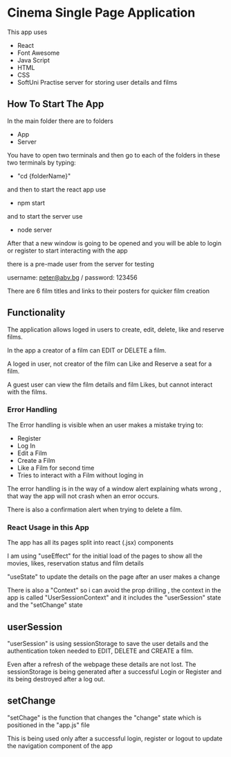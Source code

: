 # Cinema Single Page Application
This app uses

- React
- Font Awesome
- Java Script
- HTML
- CSS
- SoftUni Practise server for storing user details and films

## How To Start The App

In the main folder there are to folders

- App
- Server

You have to open two terminals and then go to each of the folders in these two terminals by typing:
- "cd {folderName}"

and then to start the react app use
- npm start

and to start the server use
- node server

After that a new window is going to be opened and you will be able to login or register to start interacting with the app

there is a pre-made user from the server for testing

username: peter@abv.bg / password: 123456

There are 6 film titles and links to their posters for quicker film creation 

## Functionality

The application allows loged in users to create, edit, delete, like and reserve films.

In the app a creator of a film can EDIT or DELETE a film.

A loged in user, not creator of the film can Like and Reserve a seat for a film.

A guest user can view the film details and film Likes, but cannot interact with the films.

### Error Handling

The Error handling is visible when an user makes a mistake trying to:

- Register 
- Log In
- Edit a Film
- Create a Film
- Like a Film for second time
- Tries to interact with a Film without loging in

The error handling is in the way of a window alert explaining whats wrong , that way the app will not crash when an error occurs.

There is also a confirmation alert when trying to delete a film.

### React Usage in this App

The app has all its pages split into react (.jsx) components

I am using "useEffect" for the initial load of the pages to show all the movies, likes, reservation status and film details

"useState" to update the details on the page after an user makes a change

There is also a "Context" so i can avoid the prop drilling , the context in the app is called "UserSessionContext" and it includes the "userSession" state and the "setChange" state 

## userSession

"userSession" is using sessionStorage to save the user details and the authentication token needed to EDIT, DELETE and CREATE a film.

Even after a refresh of the webpage these details are not lost. The sessionStorage is being generated after a successful Login or Register and its being destroyed after a log out.

## setChange

"setChage" is the function that changes the "change" state which is positioned in the "app.js" file

This is being used only after a successful login, register or logout to update the navigation component of the app
